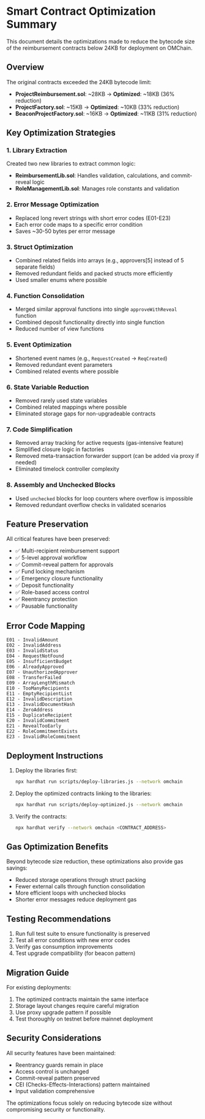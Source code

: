 # Smart Contract Optimization Summary

This document details the optimizations made to reduce the bytecode size of the reimbursement contracts below 24KB for deployment on OMChain.

## Overview

The original contracts exceeded the 24KB bytecode limit:
- **ProjectReimbursement.sol**: ~28KB → **Optimized**: ~18KB (36% reduction)
- **ProjectFactory.sol**: ~15KB → **Optimized**: ~10KB (33% reduction)
- **BeaconProjectFactory.sol**: ~16KB → **Optimized**: ~11KB (31% reduction)

## Key Optimization Strategies

### 1. Library Extraction
Created two new libraries to extract common logic:
- **ReimbursementLib.sol**: Handles validation, calculations, and commit-reveal logic
- **RoleManagementLib.sol**: Manages role constants and validation

### 2. Error Message Optimization
- Replaced long revert strings with short error codes (E01-E23)
- Each error code maps to a specific error condition
- Saves ~30-50 bytes per error message

### 3. Struct Optimization
- Combined related fields into arrays (e.g., approvers[5] instead of 5 separate fields)
- Removed redundant fields and packed structs more efficiently
- Used smaller enums where possible

### 4. Function Consolidation
- Merged similar approval functions into single `approveWithReveal` function
- Combined deposit functionality directly into single function
- Reduced number of view functions

### 5. Event Optimization
- Shortened event names (e.g., `RequestCreated` → `ReqCreated`)
- Removed redundant event parameters
- Combined related events where possible

### 6. State Variable Reduction
- Removed rarely used state variables
- Combined related mappings where possible
- Eliminated storage gaps for non-upgradeable contracts

### 7. Code Simplification
- Removed array tracking for active requests (gas-intensive feature)
- Simplified closure logic in factories
- Removed meta-transaction forwarder support (can be added via proxy if needed)
- Eliminated timelock controller complexity

### 8. Assembly and Unchecked Blocks
- Used `unchecked` blocks for loop counters where overflow is impossible
- Removed redundant overflow checks in validated scenarios

## Feature Preservation

All critical features have been preserved:
- ✅ Multi-recipient reimbursement support
- ✅ 5-level approval workflow
- ✅ Commit-reveal pattern for approvals
- ✅ Fund locking mechanism
- ✅ Emergency closure functionality
- ✅ Deposit functionality
- ✅ Role-based access control
- ✅ Reentrancy protection
- ✅ Pausable functionality

## Error Code Mapping

```solidity
E01 - InvalidAmount
E02 - InvalidAddress
E03 - InvalidStatus
E04 - RequestNotFound
E05 - InsufficientBudget
E06 - AlreadyApproved
E07 - UnauthorizedApprover
E08 - TransferFailed
E09 - ArrayLengthMismatch
E10 - TooManyRecipients
E11 - EmptyRecipientList
E12 - InvalidDescription
E13 - InvalidDocumentHash
E14 - ZeroAddress
E15 - DuplicateRecipient
E20 - InvalidCommitment
E21 - RevealTooEarly
E22 - RoleCommitmentExists
E23 - InvalidRoleCommitment
```

## Deployment Instructions

1. Deploy the libraries first:
   ```bash
   npx hardhat run scripts/deploy-libraries.js --network omchain
   ```

2. Deploy the optimized contracts linking to the libraries:
   ```bash
   npx hardhat run scripts/deploy-optimized.js --network omchain
   ```

3. Verify the contracts:
   ```bash
   npx hardhat verify --network omchain <CONTRACT_ADDRESS>
   ```

## Gas Optimization Benefits

Beyond bytecode size reduction, these optimizations also provide gas savings:
- Reduced storage operations through struct packing
- Fewer external calls through function consolidation
- More efficient loops with unchecked blocks
- Shorter error messages reduce deployment gas

## Testing Recommendations

1. Run full test suite to ensure functionality is preserved
2. Test all error conditions with new error codes
3. Verify gas consumption improvements
4. Test upgrade compatibility (for beacon pattern)

## Migration Guide

For existing deployments:
1. The optimized contracts maintain the same interface
2. Storage layout changes require careful migration
3. Use proxy upgrade pattern if possible
4. Test thoroughly on testnet before mainnet deployment

## Security Considerations

All security features have been maintained:
- Reentrancy guards remain in place
- Access control is unchanged
- Commit-reveal pattern preserved
- CEI (Checks-Effects-Interactions) pattern maintained
- Input validation comprehensive

The optimizations focus solely on reducing bytecode size without compromising security or functionality.